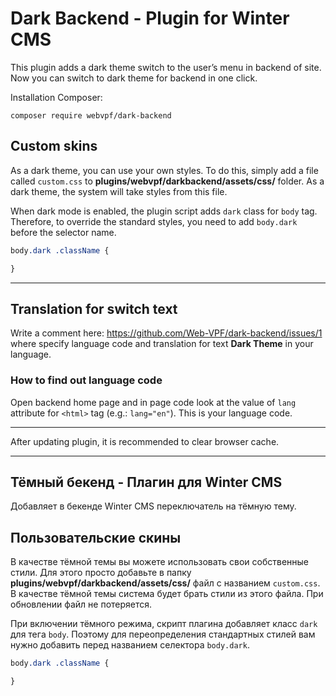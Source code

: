 # Dark Backend - Plugin for Winter CMS

This plugin adds a dark theme switch to the user’s menu in backend of site. Now you can switch to dark theme for backend in one click.

Installation Сomposer:

```
composer require webvpf/dark-backend
```

## Custom skins

As a dark theme, you can use your own styles. To do this, simply add a file called `custom.css` to **plugins/webvpf/darkbackend/assets/css/** folder. As a dark theme, the system will take styles from this file.

When dark mode is enabled, the plugin script adds `dark` class for `body` tag. Therefore, to override the standard styles, you need to add `body.dark` before the selector name.

```css
body.dark .className {

}
```

---

## Translation for switch text

Write a comment here: https://github.com/Web-VPF/dark-backend/issues/1 where specify language code and translation for text **Dark Theme** in your language.

### How to find out language code

Open backend home page and in page code look at the value of `lang` attribute for `<html>` tag (e.g.: `lang="en"`). This is your language code.

---

After updating plugin, it is recommended to clear browser cache.

---

## Тёмный бекенд - Плагин для Winter CMS

Добавляет в бекенде Winter CMS переключатель на тёмную тему.

## Пользовательские скины

В качестве тёмной темы вы можете использовать свои собственные стили. Для этого просто добавьте в папку **plugins/webvpf/darkbackend/assets/css/** файл с названием `custom.css`. В качестве тёмной темы система будет брать стили из этого файла. При обновлении файл не потеряется.

При включении тёмного режима, скрипт плагина добавляет класс `dark` для тега `body`. Поэтому для переопределения стандартных стилей вам нужно добавить перед названием селектора `body.dark`.

```css
body.dark .className {

}
```

